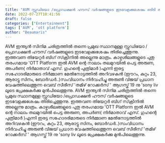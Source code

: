 ```yaml
---
title: "AVM സ്റ്റുഡിയോ /പ്രൊഡക്ഷൻ ഹൗസ് വർഷങ്ങളുടെ ഇടവേളക്കുശേഷം ഒടിടി ആയി തിരിച്ചെത്തുന്നു"
date: 2022-07-27T10:41:56
draft: false
categories: ["Entertainment"]
tags: ['AVM', 'ott platform']
author: "Beaumaris"
---
```


AVM ഇന്ത്യൻ സിനിമ ചരിത്രത്തിൽ തന്നെ പ്രമുഖ സ്ഥാനമുള്ള സ്റ്റുഡിയോ /പ്രൊഡക്ഷൻ ഹൗസ് വർഷങ്ങളുടെ ഇടവേളക്കുശേഷം തിരിച്ചെത്തുന്നു. ഇത്തവണ തിയേറ്റർ ബിഗ് സ്‌ക്രീനിൽ അല്ലെന്നു മാത്രം. കാഴ്ചശീലങ്ങളുടെ പുതു തരംഗമായ 'OTT Platform ഇൽ AVM ന്റെ നാലാം തലമുറയിൽ പെട്ട അരുണ, അപർണ( നിർമാതാവ് എസ്. ഗുഹന്റെ പുത്രിമാർ )എന്നി ഇരട്ട സഹോദരിമാരുടെ നിർമ്മാണ മേൽനോട്ടത്തിൽ അറിവഴകൻ (ഈറം, കുറ്റം 23, ആരാട്ടു സിനം, ബോർഡർ..)സംവിധാനം നിർവഹിച്ചു അരുൺ വിജയ് പ്രധാന വേഷത്തിലെത്തുന്ന വെബ് സീരീസ് 'തമിഴ് റോക്കർസ് ' ആഗസ്ത് 19 നു 'sony liv ലൂടെ പ്രേക്ഷകർക്കു മുൻപിലെത്തുന്നു.
AVM ഇന്ത്യൻ സിനിമ ചരിത്രത്തിൽ തന്നെ പ്രമുഖ സ്ഥാനമുള്ള സ്റ്റുഡിയോ /പ്രൊഡക്ഷൻ ഹൗസ് വർഷങ്ങളുടെ ഇടവേളക്കുശേഷം തിരിച്ചെത്തുന്നു. ഇത്തവണ തിയേറ്റർ ബിഗ് സ്‌ക്രീനിൽ അല്ലെന്നു മാത്രം. കാഴ്ചശീലങ്ങളുടെ പുതു തരംഗമായ 'OTT Platform ഇൽ AVM ന്റെ നാലാം തലമുറയിൽ പെട്ട അരുണ, അപർണ( നിർമാതാവ് എസ്. ഗുഹന്റെ പുത്രിമാർ )എന്നി ഇരട്ട സഹോദരിമാരുടെ നിർമ്മാണ മേൽനോട്ടത്തിൽ അറിവഴകൻ (ഈറം, കുറ്റം 23, ആരാട്ടു സിനം, ബോർഡർ..)സംവിധാനം നിർവഹിച്ചു അരുൺ വിജയ് പ്രധാന വേഷത്തിലെത്തുന്ന വെബ് സീരീസ് 'തമിഴ് റോക്കർസ് ' ആഗസ്ത് 19 നു 'sony liv ലൂടെ പ്രേക്ഷകർക്കു മുൻപിലെത്തുന്നു.
